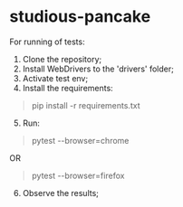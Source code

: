 # studious-pancake

For running of tests:
1. Clone the repository;
2. Install WebDrivers to the 'drivers' folder;
3. Activate test env;
4. Install the requirements:
> pip install -r requirements.txt
5. Run:
> pytest --browser=chrome

OR
> pytest --browser=firefox
6. Observe the results;